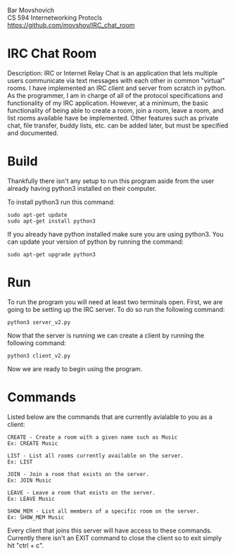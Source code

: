 Bar Movshovich  
CS 594 Internetworking Protocls  
https://github.com/movshov/IRC_chat_room  
# IRC Chat Room
Description: IRC or Internet Relay Chat is an application that lets multiple users communicate via text
messages with each other in common "virtual" rooms. I have implemented an IRC
client and server from scratch in python. As the programmer, I am in charge of all of the protocol
specifications and functionality of my IRC application. However, at a minimum, the
basic functionality of being able to create a room, join a room, leave a room, and list
rooms available have be implemented. Other features such as private chat, file
transfer, buddy lists, etc. can be added later, but must be specified and documented.

# Build
Thankfully there isn't any setup to run this program aside from the user already having 
python3 installed on their computer. 

To install python3 run this command:
```
sudo apt-get update
sudo apt-get install python3
```

If you already have python installed make sure you are using python3. You can update your 
version of python by running the command:
```
sudo apt-get upgrade python3
```
# Run
To run the program you will need at least two terminals open. First, we are going to be setting up the IRC server.
To do so run the following command:
```
python3 server_v2.py
```

Now that the server is running we can create a client by running the following command:
```
python3 client_v2.py
```

Now we are ready to begin using the program. 

# Commands
Listed below are the commands that are currently avialable to you as a client:
```
CREATE - Create a room with a given name such as Music
Ex: CREATE Music

LIST - List all rooms currently available on the server. 
Ex: LIST

JOIN - Join a room that exists on the server. 
Ex: JOIN Music

LEAVE - Leave a room that exists on the server. 
Ex: LEAVE Music

SHOW_MEM - List all members of a specific room on the server. 
Ex: SHOW_MEM Music

```

Every client that joins this server will have access to these commands. 
Currently there isn't an EXIT command to close the client so to exit simply hit "ctrl + c". 

